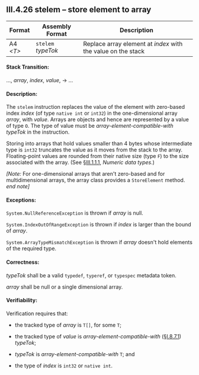 ## III.4.26 stelem &ndash; store element to array

 | Format | Assembly Format | Description
 | ---- | ---- | ----
 | A4 _\<T\>_ | `stelem` _typeTok_ | Replace array element at _index_ with the value on the stack

#### Stack Transition:

&hellip;, _array_, _index_, _value_, &rarr; &hellip;

#### Description:

The `stelem` instruction replaces the value of the element with zero-based index _index_ (of type `native int` or `int32`) in the one-dimensional array _array_, with _value_. Arrays are objects and hence are represented by a value of type `O`. The type of value must be *array-element-compatible-with* _typeTok_ in the instruction.

Storing into arrays that hold values smaller than 4 bytes whose intermediate type is `int32` truncates the value as it moves from the stack to the array. Floating-point values are rounded from their native size (type `F`) to the size associated with the array. (See §[III.1.1.1](iii.1.1.1-numeric-data-types.md), _Numeric data types_.)

_[Note:_ For one-dimensional arrays that aren't zero-based and for multidimensional arrays, the array class provides a `StoreElement` method. _end note]_

#### Exceptions:

`System.NullReferenceException` is thrown if _array_ is null.

`System.IndexOutOfRangeException` is thrown if _index_ is larger than the bound of _array_.

`System.ArrayTypeMismatchException` is thrown if _array_ doesn't hold elements of the required type.

#### Correctness:

_typeTok_ shall be a valid `typedef`, `typeref`, or `typespec` metadata token.

_array_ shall be null or a single dimensional array.

#### Verifiability:

Verification requires that:

 * the tracked type of _array_ is `T[]`, for some `T`;

 * the tracked type of _value_ is *array-element-compatible-with* (§[I.8.7.1](i.8.7.1-assignment-compatibility-for-signature-types.md)) _typeTok_;

 * _typeTok_ is *array-element-compatible-with* `T`; and

 * the type of _index_ is `int32` or `native int`.
